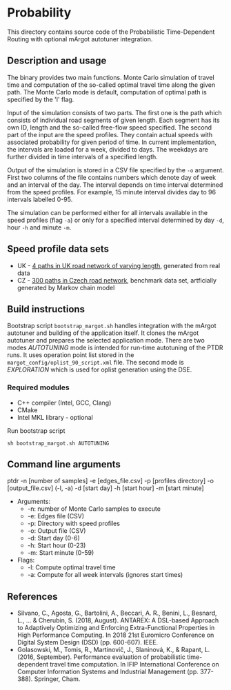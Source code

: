 # Probability
This directory contains source code of the Probabilistic Time-Dependent Routing with optional mArgot autotuner integration.

## Description and usage
The binary provides two main functions. Monte Carlo simulation of travel time and computation of the so-called optimal travel time along the given path. The Monte Carlo mode is default, computation of optimal path is specified by the 'l' flag.

Input of the simulation consists of two parts. The first one is the path which consists of individual road segments of given length. Each segment has its own ID, length and the so-called free-flow speed specified. The second part of the input are the speed profiles. They contain actual speeds with associated probability for given period of time. In current implementation, the intervals are loaded for a week, divided to days. The weekdays are further divided in time intervals of a specified length.

Output of the simulation is stored in a CSV file specified by the `-o` argument. First two columns of the file contains numbers which denote day of week and an interval of the day. The interval depends on time interval determined from the speed profiles. For example, 15 minute interval divides day to 96 intervals labelled 0-95.

The simulation can be performed either for all intervals available in the speed profiles (flag `-a`) or only for a specified interval determined by day `-d`, hour `-h` and minute `-m`.

## Speed profile data sets
* UK - [4 paths in UK road network of varying length](ExampleData/SpeedProfiles/probability_uk), generated from real data
* CZ - [300 paths in Czech road network](ExampleData/SpeedProfiles/benchmark), benchmark data set, artficially generated by Markov chain model


## Build instructions
Bootstrap script ```bootstrap_margot.sh``` handles integration with the mArgot autotuner and building of the application itself. 
It clones the mArgot autotuner and prepares the  selected application mode. There are two modes _AUTOTUNING_ mode is intended for 
run-time autotuning of the PTDR runs. It uses operation point list stored in the ```margot_config/oplist_90_script.xml``` file. 
The second mode is _EXPLORATION_ which is used for oplist generation using the DSE.

### Required modules
* C++ compiler (Intel, GCC, Clang)
* CMake
* Intel MKL library - optional

Run bootstrap script
```
sh bootstrap_margot.sh AUTOTUNING
```

## Command line arguments
ptdr -n [number of samples] -e [edges_file.csv] -p [profiles directory] -o [output_file.csv] (-l, -a) -d [start day] -h [start hour] -m [start minute]

* Arguments:
	* -n: number of Monte Carlo samples to execute
	* -e: Edges file (CSV)
	* -p: Directory with speed profiles
	* -o: Output file (CSV)
	* -d: Start day (0-6)
	* -h: Start hour (0-23)
	* -m: Start minute (0-59)
* Flags:
	* -l: Compute optimal travel time
	* -a: Compute for all week intervals (ignores start times)


## References
- Silvano, C., Agosta, G., Bartolini, A., Beccari, A. R., Benini, L., Besnard, L., ... & Cherubin, S. (2018, August). ANTAREX: A DSL-based Approach to Adaptively Optimizing and Enforcing Extra-Functional Properties in High Performance Computing. In 2018 21st Euromicro Conference on Digital System Design (DSD) (pp. 600-607). IEEE.
- Golasowski, M., Tomis, R., Martinovič, J., Slaninová, K., & Rapant, L. (2016, September). Performance evaluation of probabilistic time-dependent travel time computation. In IFIP International Conference on Computer Information Systems and Industrial Management (pp. 377-388). Springer, Cham.